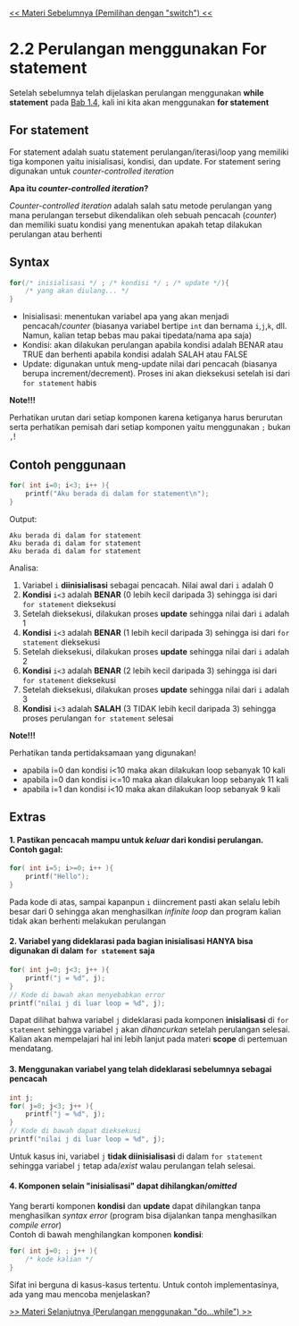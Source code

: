 [<< Materi Sebelumnya (Pemilihan dengan "switch") <<](1-PemilihanDenganSwitch.md)

# 2.2 Perulangan menggunakan For statement

Setelah sebelumnya telah dijelaskan perulangan menggunakan **while statement** pada [Bab 1.4](https://github.com/rasyidfirmans/PraktikumKP-2024/blob/main/BAB%201/4-PemilihanPerulangan.md), kali ini kita akan menggunakan **for statement**

## For statement
For statement adalah suatu statement perulangan/iterasi/loop yang memiliki tiga komponen yaitu inisialisasi, kondisi, dan update. For statement sering digunakan untuk _counter-controlled iteration_

**Apa itu _counter-controlled iteration_?**

_Counter-controlled iteration_ adalah salah satu metode perulangan yang mana perulangan tersebut dikendalikan oleh sebuah pencacah (_counter_) dan memiliki suatu kondisi yang menentukan apakah tetap dilakukan perulangan atau berhenti

## Syntax
```c
for(/* inisialisasi */ ; /* kondisi */ ; /* update */){
    /* yang akan diulang... */
}
```
- Inisialisasi: menentukan variabel apa yang akan menjadi pencacah/_counter_ (biasanya variabel bertipe `int` dan bernama `i`,`j`,`k`, dll. Namun, kalian tetap bebas mau pakai tipedata/nama apa saja)
- Kondisi: akan dilakukan perulangan apabila kondisi adalah BENAR atau TRUE dan berhenti apabila kondisi adalah SALAH atau FALSE
- Update: digunakan untuk meng-update nilai dari pencacah (biasanya berupa increment/decrement). Proses ini akan dieksekusi setelah isi dari `for statement` habis

**Note!!!**

Perhatikan urutan dari setiap komponen karena ketiganya harus berurutan serta perhatikan pemisah dari setiap komponen yaitu menggunakan `;` bukan `,`!

## Contoh penggunaan
```c
for( int i=0; i<3; i++ ){
    printf("Aku berada di dalam for statement\n");
}
```
Output:
```
Aku berada di dalam for statement
Aku berada di dalam for statement
Aku berada di dalam for statement
```
Analisa:
1. Variabel `i` **diinisialisasi** sebagai pencacah. Nilai awal dari `i` adalah 0
2. **Kondisi** `i<3` adalah **BENAR** (0 lebih kecil daripada 3) sehingga isi dari `for statement` dieksekusi
3. Setelah dieksekusi, dilakukan proses **update** sehingga nilai dari `i` adalah 1
4. **Kondisi** `i<3` adalah **BENAR** (1 lebih kecil daripada 3) sehingga isi dari `for statement` dieksekusi
5. Setelah dieksekusi, dilakukan proses **update** sehingga nilai dari `i` adalah 2
6. **Kondisi** `i<3` adalah **BENAR** (2 lebih kecil daripada 3) sehingga isi dari `for statement` dieksekusi
7. Setelah dieksekusi, dilakukan proses **update** sehingga nilai dari `i` adalah 3
8. **Kondisi** `i<3` adalah **SALAH** (3 TIDAK lebih kecil daripada 3) sehingga proses perulangan `for statement` selesai

**Note!!!**

Perhatikan tanda pertidaksamaan yang digunakan!
- apabila i=0 dan kondisi i<10 maka akan dilakukan loop sebanyak 10 kali
- apabila i=0 dan kondisi i<=10 maka akan dilakukan loop sebanyak 11 kali
- apabila i=1 dan kondisi i<10 maka akan dilakukan loop sebanyak 9 kali

## Extras

#### 1. Pastikan pencacah mampu untuk _keluar_ dari kondisi perulangan. Contoh gagal:
```c
for( int i=5; i>=0; i++ ){
    printf("Hello");
}
```
Pada kode di atas, sampai kapanpun `i` diincrement pasti akan selalu lebih besar dari 0 sehingga akan menghasilkan _infinite loop_ dan program kalian tidak akan berhenti melakukan perulangan

#### 2. Variabel yang dideklarasi pada bagian **inisialisasi** HANYA bisa digunakan di dalam `for statement` saja
```c
for( int j=0; j<3; j++ ){
    printf("j = %d", j);
}
// Kode di bawah akan menyebabkan error
printf("nilai j di luar loop = %d", j);
```
Dapat dilihat bahwa variabel `j` dideklarasi pada komponen **inisialisasi** di `for statement` sehingga variabel `j` akan _dihancurkan_ setelah perulangan selesai.\
Kalian akan mempelajari hal ini lebih lanjut pada materi **scope** di pertemuan mendatang.

#### 3. Menggunakan variabel yang telah dideklarasi sebelumnya sebagai pencacah
```c
int j;
for( j=0; j<3; j++ ){
    printf("j = %d", j);
}
// Kode di bawah dapat dieksekusi
printf("nilai j di luar loop = %d", j);
```
Untuk kasus ini, variabel `j` **tidak diinisialisasi** di dalam `for statement` sehingga variabel `j` tetap ada/_exist_ walau perulangan telah selesai.

#### 4. Komponen selain "inisialisasi" dapat dihilangkan/_omitted_
Yang berarti komponen **kondisi** dan **update** dapat dihilangkan tanpa menghasilkan _syntax error_ (program bisa dijalankan tanpa menghasilkan _compile error_)\
Contoh di bawah menghilangkan komponen **kondisi**:
```c
for( int j=0; ; j++ ){
    /* kode kalian */
}
```
Sifat ini berguna di kasus-kasus tertentu. Untuk contoh implementasinya, ada yang mau mencoba menjelaskan?

[>> Materi Selanjutnya (Perulangan menggunakan "do...while") >>](3-PerulanganMenggunakanDoWhile.md)

